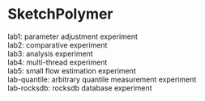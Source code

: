 # SketchPolymer 
lab1: parameter adjustment experiment  
lab2: comparative experiment  
lab3: analysis experiment  
lab4: multi-thread experiment  
lab5: small flow estimation experiment  
lab-quantile: arbitrary quantile measurement experiment  
lab-rocksdb: rocksdb database experiment  
